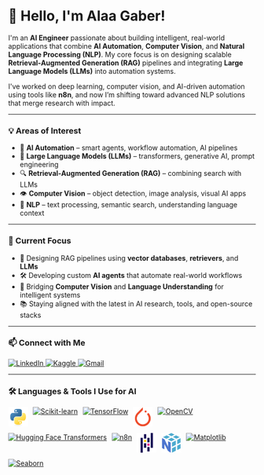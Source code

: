 # 👋 Hello, I'm Alaa Gaber!

I'm an **AI Engineer** passionate about building intelligent, real-world applications that combine **AI Automation**, **Computer Vision**, and **Natural Language Processing (NLP)**. My core focus is on designing scalable **Retrieval-Augmented Generation (RAG)** pipelines and integrating **Large Language Models (LLMs)** into automation systems.

I've worked on deep learning, computer vision, and AI-driven automation using tools like **n8n**, and now I’m shifting toward advanced NLP solutions that merge research with impact.

---

### 💡 Areas of Interest

- 🔄 **AI Automation** – smart agents, workflow automation, AI pipelines  
- 🧠 **Large Language Models (LLMs)** – transformers, generative AI, prompt engineering  
- 🔍 **Retrieval-Augmented Generation (RAG)** – combining search with LLMs  
- 👁️ **Computer Vision** – object detection, image analysis, visual AI apps  
- 🧠 **NLP** – text processing, semantic search, understanding language context  

---

### 🚀 Current Focus

- 🧪 Designing RAG pipelines using **vector databases**, **retrievers**, and **LLMs**  
- 🛠️ Developing custom **AI agents** that automate real-world workflows  
- 🤝 Bridging **Computer Vision** and **Language Understanding** for intelligent systems  
- 📚 Staying aligned with the latest in AI research, tools, and open-source stacks  

---

### 📫 Connect with Me

<div>
  <a href="https://www.linkedin.com/in/alaagaber1/" target="_blank">
    <img src="https://raw.githubusercontent.com/rahuldkjain/github-profile-readme-generator/master/src/images/icons/Social/linked-in-alt.svg" alt="LinkedIn" style="width: 40px; height: 30px;">
  </a>
  <a href="https://www.kaggle.com/alaagaberh" target="_blank">
    <img src="https://raw.githubusercontent.com/rahuldkjain/github-profile-readme-generator/master/src/images/icons/Social/kaggle.svg" alt="Kaggle" style="width: 40px; height: 30px;">
  </a>
  <a href="mailto:alaagaber25520@gmail.com" target="_blank">
    <img src="https://upload.wikimedia.org/wikipedia/commons/7/7e/Gmail_icon_%282020%29.svg" alt="Gmail" style="width: 40px; height: 30px;">
  </a>
</div>

---

### 🛠️ Languages & Tools I Use for AI

<div style="display: flex; gap: 10px; flex-wrap: wrap;">
  <a href="https://www.python.org/" target="_blank">
    <img src="https://raw.githubusercontent.com/devicons/devicon/master/icons/python/python-original.svg" alt="Python" style="width: 40px; height: 40px;">
  </a>
  <a href="https://scikit-learn.org/" target="_blank">
    <img src="https://upload.wikimedia.org/wikipedia/commons/0/05/Scikit_learn_logo_small.svg" alt="Scikit-learn" style="width: 40px; height: 40px;">
  </a>
  <a href="https://www.tensorflow.org/" target="_blank">
    <img src="https://upload.wikimedia.org/wikipedia/commons/2/2d/Tensorflow_logo.svg" alt="TensorFlow" style="width: 40px; height: 40px;">
  </a>
  <a href="https://pytorch.org/" target="_blank">
    <img src="https://raw.githubusercontent.com/devicons/devicon/master/icons/pytorch/pytorch-original.svg" alt="PyTorch" style="width: 40px; height: 40px;">
  </a>
  <a href="https://opencv.org/" target="_blank">
    <img src="https://upload.wikimedia.org/wikipedia/commons/3/32/OpenCV_Logo_with_text_svg_version.svg" alt="OpenCV" style="width: 40px; height: 40px;">
  </a>
  <a href="https://huggingface.co/transformers/" target="_blank">
    <img src="https://huggingface.co/front/assets/huggingface_logo-noborder.svg" alt="Hugging Face Transformers" style="width: 40px; height: 40px;">
  </a>
  <a href="https://n8n.io/" target="_blank">
  <img src="https://browserflow.io/images/N8N-badge.png" alt="n8n" style="width: 40px; height: 40px;">
  </a>
  <a href="https://pandas.pydata.org/" target="_blank">
    <img src="https://raw.githubusercontent.com/devicons/devicon/master/icons/pandas/pandas-original.svg" alt="Pandas" style="width: 40px; height: 40px;">
  </a>
  <a href="https://numpy.org/" target="_blank">
    <img src="https://raw.githubusercontent.com/devicons/devicon/master/icons/numpy/numpy-original.svg" alt="NumPy" style="width: 40px; height: 40px;">
  </a>
  <a href="https://matplotlib.org/" target="_blank">
    <img src="https://upload.wikimedia.org/wikipedia/commons/8/84/Matplotlib_icon.svg" alt="Matplotlib" style="width: 40px; height: 40px;">
  </a>
  <a href="https://seaborn.pydata.org/" target="_blank">
    <img src="https://seaborn.pydata.org/_static/logo-wide-lightbg.svg" alt="Seaborn" style="width: 60px; height: 30px;">
  </a>
</div>
